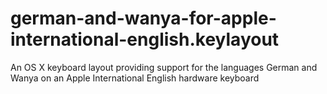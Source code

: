 # german-and-wanya-for-apple-international-english.keylayout
An OS X keyboard layout providing support for the languages German and Wanya on an Apple International English hardware keyboard
